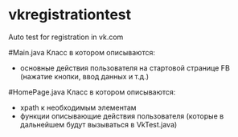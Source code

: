 # vkregistrationtest
Auto test for registration in vk.com

#Main.java
Класс в котором описываются:
- основные действия пользователя на стартовой странице FB (нажатие кнопки, ввод данных и т.д.)

#HomePage.java
Класс в котором описываются:
- xpath к необходимым элементам
- функции описывающие действия пользователя (которые в дальнейшем будут вызываться в VkTest.java) 

